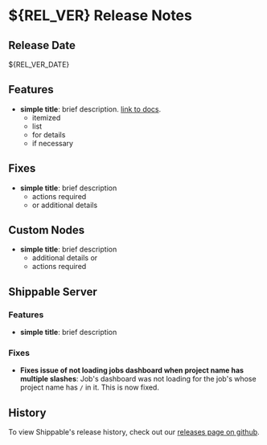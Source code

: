 # ${REL_VER} Release Notes

## Release Date

${REL_VER_DATE}

## Features

- **simple title**: brief description. [link to docs](#).
  - itemized
  - list
  - for details
  - if necessary

## Fixes

- **simple title**: brief description
  - actions required
  - or additional details

## Custom Nodes

- **simple title**: brief description
  - additional details or
  - actions required

## Shippable Server

### Features

- **simple title**: brief description

### Fixes

- **Fixes issue of not loading jobs dashboard when project name has multiple slashes**: Job's dashboard was not loading for the job's whose project name has `/` in it. This is now fixed.

## History

To view Shippable's release history, check out our [releases page on github](https://github.com/Shippable/admiral/releases).
